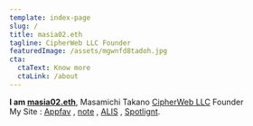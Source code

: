 ```yaml
---
template: index-page
slug: /
title: masia02.eth
tagline: CipherWeb LLC Founder
featuredImage: /assets/mgwnfd8tadoh.jpg
cta:
  ctaText: Know more
  ctaLink: /about
---
```

**I am [masia02.eth](https://masia02.eth.link/)**, Masamichi Takano [CipherWeb LLC](https://www.cipher-web.com/) Founder\
My Site : [Appfav](https://appfav.net/) , [note](https://note.com/masia02/circle) , [ALIS](https://alis.to/users/masia02) , [Spotlignt](https://spotlight.soy/mypage?user_id=122).